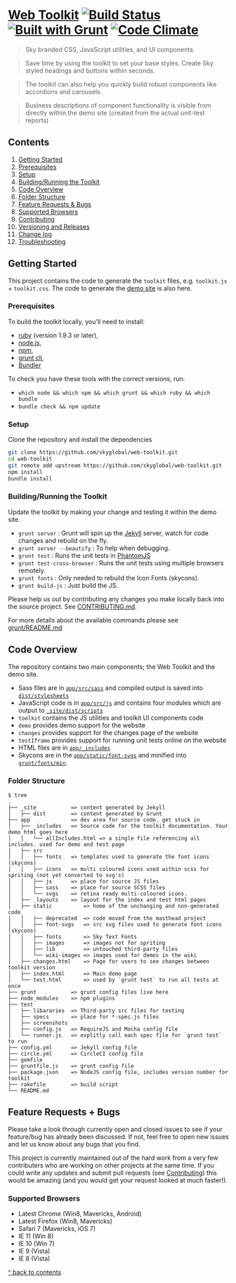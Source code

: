 [Web Toolkit](http://skyglobal.github.io/web-toolkit/) [![Build Status](https://circleci.com/gh/skyglobal/web-toolkit.png?circle-token=24eeba25d7352dec038ea9fa25b22671ba28be5e)](https://circleci.com/gh/skyglobal/web-toolkit) [![Built with Grunt](https://cdn.gruntjs.com/builtwith.png)](http://gruntjs.com/) [![Code Climate](https://codeclimate.com/github/skyglobal/web-toolkit.png)](https://codeclimate.com/github/skyglobal/web-toolkit)
========================

> Sky branded CSS, JavaScript utilities, and UI components.

> Save time by using the toolkit to set your base styles. Create Sky styled headings and buttons within seconds.

> The toolkit can also help you quickly build robust components like accordions and carousels.

> Business descriptions of component functionality is visible from directly within the demo site (created from the actual unit-test reports)


## Contents

 1. [Getting Started](#getting-started)
  1. [Prerequisites](#prerequisites)
  2. [Setup](#setup)
  3. [Building/Running the Toolkit](#buildingrunning-the-toolkit)
 2. [Code Overview](#code-overview)
  1. [Folder Structure](#folder-structure)
 3. [Feature Requests & Bugs](#feature-requests--bugs)
  1. [Supported Browsers](#supported-browsers)
 3. [Contributing](CONTRIBUTING.md)
 4. [Versioning and Releases](RELEASING.md)
 5. [Change log](CHANGELOG.md)
 6. [Troubleshooting](TROUBLESHOOTING.md)


## Getting Started

This project contains the code to generate the `toolkit` files, e.g. `toolkit.js` + `toolkit.css`.
The code to generate the [demo site](http://skyglobal.github.io/web-toolkit/) is also here.

### Prerequisites

To build the toolkit locally, you'll need to install:
 * [ruby](https://www.ruby-lang.org/) (version 1.9.3 or later),
 * [node.js](http://nodejs.org),
 * [npm](https://www.npmjs.org),
 * [grunt cli](http://gruntjs.com/getting-started),
 * [Bundler](http://bundler.io)

To check you have these tools with the correct versions, run:
 * `which node && which npm && which grunt && which ruby && which bundle`
 * `bundle check && npm update`

### Setup

Clone the repository and install the dependencies

```bash
git clone https://github.com/skyglobal/web-toolkit.git
cd web-toolkit
git remote add upstream https://github.com/skyglobal/web-toolkit.git
npm install
bundle install
```

### Building/Running the Toolkit

Update the toolkit by making your change and testing it within the demo site.

 * `grunt server` : Grunt will spin up the [Jekyll](http://jekyllrb.com/docs/github-pages/) server, watch for code changes and rebuild on the fly.
 * `grunt server --beautify` : To help when debugging.
 * `grunt test` : Runs the unit tests in [PhantomJS](http://phantomjs.org/)
 * `grunt test-cross-browser` : Runs the unit tests using multiple browsers remotely.
 * `grunt fonts` : Only needed to rebuild the Icon Fonts (skycons).
 * `grunt build-js` : Just build the JS.

Please help us out by contributing any changes you make locally back into the source project. See [CONTRIBUTING.md](CONTRIBUTING.md).

For more details about the available commands please see [grunt/README.md](./grunt#web-toolkit-grunt)

## Code Overview

The repository contains two main components; the Web Toolkit and the demo site.

*  Sass files are in [`app/src/sass`](./app/src/sass) and compiled output is saved into [`dist/stylesheets`](./_site/dist/stylesheets)
*  JavaScript code is in [`app/src/js`](./app/src/js) and contains four modules which are output to [`_site/dist/scripts`](./_site/dist/scripts)
  *  `toolkit` contains the JS utilities and toolkit UI components code
  *  `demo` provides demo support for the website
  *  `changes` provides support for the changes page of the website
  *  `testIframe` provides support for running unit tests online on the website
* HTML files are in [`app/_includes`](./app/_includes)
*  Skycons are in the [`app/static/font-svgs`](./app/static/font-svgs) and minified into [`grunt/fonts/min`](./grunt/fonts/min).

### Folder Structure

    $ tree
    .
    ├── _site           => content generated by Jekyll
    │   ├── dist        => content generated by Grunt
    ├── app             => dev area for source code. get stuck in
    │   ├── _includes   => Source code for the toolkit documentation. Your demo html goes here
    │   │   └── allIncludes.html => a single file referencing all includes. used for demo and test page
    │   ├── src
    │   │   ├── fonts   => templates used to generate the font icons (skycons)
    │   │   ├── icons   => multi coloured icons used within scss for spriting (not yet converted to svg's)
    │   │   ├── js      => place for source JS files
    │   │   ├── sass    => place for source SCSS files
    │   │   └── svgs    => retina ready multi-coloured icons.
    │   ├── _layouts    => layout for the index and test html pages
    │   ├── static          => home of the unchanging and non-generated code
    │   │   ├── deprecated  => code moved from the masthead project
    │   │   ├── font-svgs   => src svg files used to generate font icons (skycons)
    │   │   ├── fonts       => Sky Text Fonts
    │   │   ├── images      => images not for spriting
    │   │   ├── lib         => untouched third-party files
    │   |   └── wiki-images => images used for demos in the wiki
    │   ├── changes.html    => Page for users to see changes between toolkit version
    │   ├── index.html      => Main demo page
    │   └── test.html       => used by `grunt test` to run all tests at once
    ├── grunt           => grunt config files live here
    ├── node_modules    => npm plugins
    ├── test
    │   ├── libararies  => Third-party src files for testing
    │   ├── specs       => place for *-spec.js files
    │   ├── screenshots
    │   ├── config.js   => RequireJS and Mocha config file
    │   └── runner.js   => explitly call each spec file for `grunt test` to run
    ├── config.yml      => Jekyll config file
    ├── circle.yml      => CircleCI config file
    ├── gemfile
    ├── gruntfile.js    => grunt config file
    ├── package.json    => NodeJS config file, includes version number for toolkit
    ├── rakefile        => build script
    └── README.md


## Feature Requests + Bugs

Please take a look through currently open and closed issues to see if your feature/bug has already been discussed.  If not, feel free to open new issues and let us know about any bugs that you find.

This project is currently maintained out of the hard work from a very few contributers who are working on other projects at the same time. If you could write any updates and submit pull requests (see [Contributing](CONTRIBUTING.md)) this would be amazing (and you would get your request looked at much faster!).  

### Supported Browsers

* Latest Chrome (Win8, Mavericks, Android)
* Latest Firefox (Win8, Mavericks)
* Safari 7 (Mavericks, iOS 7)
* IE 11 (Win 8)
* IE 10 (Win 7)
* IE 9 (Vista)
* IE 8 (Vista)


[^ back to contents](#contents)
